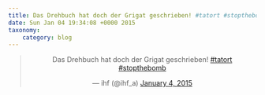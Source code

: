 ```yaml
---
title: Das Drehbuch hat doch der Grigat geschrieben! #tatort #stopthebomb
date: Sun Jan 04 19:34:08 +0000 2015
taxonomy:
    category: blog
---
```

<blockquote class="twitter-tweet" align="center" width="350"><p lang="de" dir="ltr">Das Drehbuch hat doch der Grigat geschrieben! <a href="https://twitter.com/hashtag/tatort?src=hash">#tatort</a> <a href="https://twitter.com/hashtag/stopthebomb?src=hash">#stopthebomb</a></p>&mdash; ihf (@ihf_a) <a href="https://twitter.com/ihf_a/status/551823005404639233">January 4, 2015</a></blockquote>
